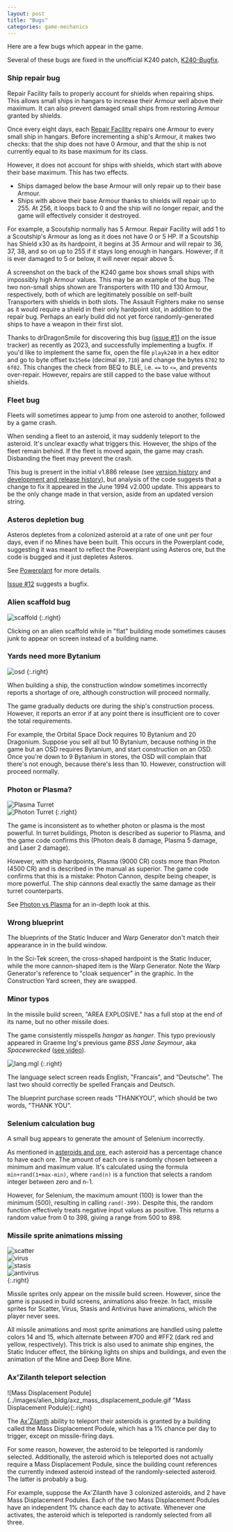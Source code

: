 ```yaml
---
layout: post
title: "Bugs"
categories: game-mechanics
---
```


Here are a few bugs which appear in the game.

Several of these bugs are fixed in the unofficial K240 patch,
[K240-Bugfix](https://github.com/drDragonSmoke/K240-Bugfix).

### Ship repair bug

Repair Facility fails to properly account for shields when repairing ships. This
allows small ships in hangars to increase their Armour well above their maximum.
It can also prevent damaged small ships from restoring Armour granted by
shields.

Once every eight days, each
[Repair Facility](../game-mechanics/building-behaviour.html#repair-facility)
repairs one Armour to every small ship in hangars. Before incrementing a ship's
Armour, it makes two checks: that the ship does not have 0 Armour, and that the
ship is not currently equal to its base maximum for its class.

However, it does not account for ships with shields, which start with above
their base maximum. This has two effects.

- Ships damaged below the base Armour will only repair up to their base Armour.
- Ships with above their base Armour thanks to shields will repair up to 255. At
  256, it loops back to 0 and the ship will no longer repair, and the game will
  effectively consider it destroyed.

For example, a Scoutship normally has 5 Armour. Repair Facility will add 1 to a
Scoutship's Armour as long as it does not have 0 or 5 HP. If a Scoutship has
Shield x30 as its hardpoint, it begins at 35 Armour and will repair to 36, 37,
38, and so on up to 255 if it stays long enough in hangars. However, if it is
ever damaged to 5 or below, it will never repair above 5.

A screenshot on the back of the K240 game box shows small ships with impossibly
high Armour values. This may be an example of the bug. The two non-small ships
shown are Transporters with 110 and 130 Armour, respectively, both of which are
legitimately possible on self-built Transporters with shields in both slots.
The Assault Fighters make no sense as it would require a shield in their only
hardpoint slot, in addition to the repair bug. Perhaps an early build did not
yet force randomly-generated ships to have a weapon in their first slot.

Thanks to drDragonSmile for discovering this bug
([issue #11](https://github.com/tetracorp/k240/issues/11) on the issue tracker)
as recently as 2023, and successfully implementing a bugfix. If you'd like to
implement the same fix, open the file `playk240` in a hex editor and go to
byte offset `0x15e6e` (decimal `89,710`) and change the bytes `6702` to `6f02`.
This changes the check from BEQ to BLE, i.e. `==` to `<=`, and prevents
over-repair. However, repairs are still capped to the base value without
shields.

### Fleet bug

Fleets will sometimes appear to jump from one asteroid to another, followed by a
game crash.

When sending a fleet to an asteroid, it may suddenly teleport to the asteroid.
It's unclear exactly what triggers this. However, the ships of the fleet remain
behind. If the fleet is moved again, the game may crash. Disbanding the fleet
may prevent the crash.

This bug is present in the initial v1.886 release
(see [version history](../history/version-differences.html)
and [development and release history](../history/development.html)),
but analysis of the code suggests that a change to fix it appeared in the
June 1994 v2.000 update. This appears to be the only change
made in that version, aside from an updated version string.

### Asteros depletion bug

Asteros depletes from a colonized asteroid at a rate of one unit per four days,
even if no Mines have been built. This occurs in the Powerplant code, suggesting
it was meant to reflect the Powerplant using Asteros ore, but the code is bugged
and it just depletes Asteros.

See [Powerplant](../game-mechanics/building-behaviour.html#powerplant) for more
details.

[Issue #12](https://github.com/tetracorp/k240/issues/12) suggests a bugfix.

### Alien scaffold bug

![scaffold](../images/buildings/scaffold_1.png "scaffold")
{:.right}

Clicking on an alien scaffold while in "flat" building mode sometimes causes
junk to appear on screen instead of a building name.

### Yards need more Bytanium

![osd](../images/osd.gif "osd")
{:.right}

When building a ship, the construction window sometimes incorrectly reports a
shortage of ore, although construction will proceed normally.

The game gradually deducts ore during the ship's construction process. However,
it reports an error if at any point there is insufficient ore to cover the
total requirements.

For example, the Orbital Space Dock requires 10 Bytanium and 20 Dragonium.
Suppose you sell all but 10 Bytanium, because nothing in the game but an OSD
requires Bytanium, and start construction on an OSD. Once you're down to 9
Bytanium in stores, the OSD will complain that there's not enough, because
there's less than 10. However, construction will proceed normally.

### Photon or Plasma?

![Plasma Turret](../images/buildings/plasma_turret.png "Plasma Turret")<br>![Photon Turret](../images/buildings/photon_turret.png "Photon Turret")
{:.right}

The game is inconsistent as to whether photon or plasma is the most powerful. In
turret buildings, Photon is described as superior to Plasma, and the game code
confirms this (Photon deals 8 damage, Plasma 5 damage, and Laser 2 damage).

However, with ship hardpoints, Plasma (9000 CR) costs more than Photon (4500
CR) and is described in the manual as superior. The game code confirms that this
is a mistake: Photon Cannon, despite being cheaper, is more powerful. The ship
cannons deal exactly the same damage as their turret counterparts.

See [Photon vs Plasma](photon-plasma.html) for an in-depth look at this.

### Wrong blueprint

The blueprints of the Static Inducer and Warp Generator don't match their
appearance in in the build window.

In the Sci-Tek screen, the cross-shaped hardpoint is the Static Inducer, while
the more cannon-shaped item is the Warp Generator. Note the Warp Generator's
reference to "cloak sequencer" in the graphic. In the Construction Yard screen,
they are swapped.

### Minor typos

In the missile build screen, "AREA EXPLOSIVE." has a full stop at the end of its
name, but no other missile does.

The game consistently misspells _hangar_ as _hanger_. This typo previously
appeared in Graeme Ing's previous game _BSS Jane Seymour_, aka _Spacewrecked_
([see video](https://www.youtube.com/watch?v=1gg53dWjinw)).

![lang.mgl](../images/lang.png "lang.mgl")
{:.right}

The language select screen reads English, "Francais", and "Deutsche". The last
two should correctly be spelled Français and Deutsch.

The blueprint purchase screen reads "THANKYOU", which should be two words,
"THANK YOU".

### Selenium calculation bug

A small bug appears to generate the amount of Selenium incorrectly.

As mentioned in [asteroids and ore](../game-mechanics/asteroids-and-ore.html),
each asteroid has a percentage chance to have each ore. The amount of each ore
is randomly chosen between a minimum and maximum value. It's calculated using
the formula `min+rand(1+max-min)`, where `rand(n)` is a function that selects a
random integer between zero and n-1.

However, for Selenium, the maximum amount (100) is lower than the minimum (500),
resulting in calling `rand(-399)`. Despite this, the random function effectively
treats negative input values as positive. This returns a random value from 0 to
398, giving a range from 500 to 898.

### Missile sprite animations missing

![scatter](../images/missiles/scatter.gif "scatter")<br>
![virus](../images/missiles/virus.gif "virus")<br>
![stasis](../images/missiles/stasis.gif "stasis")<br>
![antivirus](../images/missiles/antivirus.gif "antivirus")<br>
{:.right}

Missile sprites only appear on the missile build screen. However, since the game
is paused in build screens, animations also freeze. In fact, missile sprites for
Scatter, Virus, Stasis and Antivirus have animations, which the player never
sees.

All missile animations and most sprite animations are handled using palette
colors 14 and 15, which alternate between #700 and #FF2 (dark red and yellow,
respectively). This trick is also used to animate ship engines, the Static
Inducer effect, the blinking lights on ships and buildings, and even the
animation of the Mine and Deep Bore Mine.

### Ax'Zilanth teleport selection

![Mass Displacement Podule](../images/alien_bldg/axz_mass_displacement_podule.gif "Mass Displacement Podule){:.right}

The [Ax'Zilanth](../alien/ax-zilanths.html)
ability to teleport their asteroids is granted by a building called the Mass
Displacement Podule, which has a 1% chance per day to trigger, except on
missile-firing days.

For some reason, however, the asteroid to be teleported is randomly selected.
Additionally, the asteroid which is teleported does not actually require a Mass
Displacement Podule, since the building count references the currently indexed
asteroid instead of the randomly-selected asteroid. The latter is probably a
bug.

For example, suppose the Ax'Zilanth have 3 colonized asteroids, and 2 have Mass
Displacement Podules. Each of the two Mass Displacement Podules have an
independent 1% chance each day to activate. Whenever one activates, the asteroid
which is teleported is randomly selected from all three.
